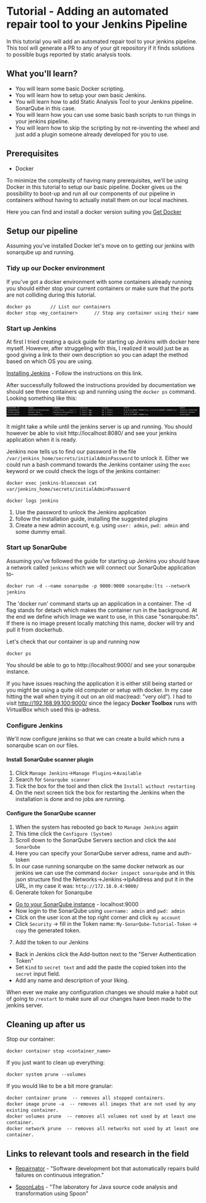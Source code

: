 # Tutorial - Adding an automated repair tool to your Jenkins Pipeline

In this tutorial you will add an automated repair tool to your jenkins pipeline. This tool will generate a PR to any of your git repository if it finds solutions to possible bugs reported by static analysis tools.

## What you'll learn?

- You will learn some basic Docker scripting.
- You will learn how to setup your own basic Jenkins.
- You will learn how to add Static Analysis Tool to your Jenkins pipeline. SonarQube in this case.
- You will learn how you can use some basic bash scripts to run things in your jenkins pipeline.
- You will learn how to skip the scripting by not re-inventing the wheel and just add a plugin someone already developed for you to use.

## Prerequisites

- Docker

To minimize the complexity of having many prerequisites, we'll be using Docker in this tutorial to setup our basic pipeline. Docker gives us the possibility to boot-up and run all our components of our pipeline in containers without having to actually install them on our local machines.

Here you can find and install a docker version suiting you [Get Docker](https://docs.docker.com/get-docker/)

## Setup our pipeline

Assuming you've installed Docker let's move on to getting our jenkins with sonarqube up and running.

### Tidy up our Docker environment

If you've got a docker environment with some containers already running you should either stop your current containers or make sure that the ports are not colliding during this tutorial.

```shell
docker ps       // List our containers
docker stop <my_container>      // Stop any container using their name
```

### Start up Jenkins

At first I tried creating a quick guide for starting up Jenkins with docker here myself. However, after struggeling with this, I realized it would just be as good giving a link to their own description so you can adapt the method based on which OS you are using.

[Installing Jenkins](https://www.jenkins.io/doc/book/installing/) - Follow the instructions on this link.

After successfully followed the instructions provided by documentation we should see three containers up and running using the `docker ps` command. Looking something like this:

![Three containers up and running](https://github.com/Paul-Philip/devops-tutorial/blob/master/Containers_Running.JPG)

It might take a while until the jenkins server is up and running. You should however be able to visit http://localhost:8080/ and see your jenkins application when it is ready.

Jenkins now tells us to find our password in the file `/var/jenkins_home/secrets/initialAdminPassword` to unlock it. Either we could run a bash command towards the Jenkins container using the `exec` keyword or we could check the logs of the jenkins container:

```
docker exec jenkins-blueocean cat var/jenkins_home/secrets/initialAdminPassword
```

```
docker logs jenkins
```

1. Use the password to unlock the Jenkins application
2. follow the installation guide, installing the suggested plugins
3. Create a new admin account, e.g. using `user: admin`, `pwd: admin` and some dummy email.

### Start up SonarQube

Assuming you've followed the guide for starting up Jenkins you should have a network called `jenkins` which we will connect our SonarQube application to-

```shell
docker run -d --name sonarqube -p 9000:9000 sonarqube:lts --network jenkins
```

The 'docker run' command starts up an application in a container. The -d flag stands for detach which makes the container run in the background. At the end we define which Image we want to use, in this case "sonarqube:lts". If there is no image present locally matching this name, docker will try and pull it from dockerhub.

Let's check that our container is up and running now
```shell
docker ps
```

You should be able to go to http://localhost:9000/ and see your sonarqube instance.

If you have issues reaching the application it is either still being started or you might be using a quite old computer or setup with docker.
In my case hitting the wall when trying it out on an old mac(read: "very old"). I had to visit http://192.168.99.100:9000/ since the legacy **Docker Toolbox** runs with VirtualBox which used this ip-adress.

### Configure Jenkins

We'll now configure jenkins so that we can create a build which runs a sonarqube scan on our files.

#### Install SonarQube scanner plugin

1. Click `Manage Jenkins`->`Manage Plugins`->`Available`
2. Search for `Sonarqube scanner`
3. Tick the box for the tool and then click the `Install without restarting`
4. On the next screen tick the box for restarting the Jenkins when the installation is done and no jobs are running.

#### Configure the SonarQube scanner 

1. When the system has rebooted go back to `Manage Jenkins` again
2. This time click the `Configure (System)`
3. Scroll down to the SonarQube Servers section and click the `Add SonarQube`
4. Here you can specify your SonarQube server adress, name and auth-token
5. In our case running sonarqube on the same docker network as our jenkins we can use the command `docker inspect sonarqube` and in this json structure find the Networks->Jenkins->IpAddress and put it in the URL, in my case it was: `http://172.18.0.4:9000/`
6. Generate token for Sonarqube
  * [Go to your SonarQube instance](http://localhost:9000/) - localhost:9000
  * Now login to the SonarQube using `username: admin` and `pwd: admin`
  * Click on the user icon at the top right corner and click `my account`
  * Click `Security` -> fill in the Token name: `My-SonarQube-Tutorial-Token` -> `copy` the generated token.
7. Add the token to our Jenkins
  * Back in Jenkins click the Add-button next to the "Server Authentication Token"
  * Set `Kind` to `secret text` and add the paste the copied token into the `secret` input field. 
  * Add any name and description of your liking.

When ever we make any configuration changes we should make a habit out of going to `/restart` to make sure all our changes have been made to the jenkins server.




## Cleaning up after us

Stop our container:
```
docker container stop <container_name>
```

If you just want to clean up everything:
```
docker system prune --volumes
```

If you would like to be a bit more granular:
```
docker container prune  -- removes all stopped containers.
docker image prune -a  -- removes all images that are not used by any existing container.
docker volumes prune  -- removes all volumes not used by at least one container.
docker network prune  -- removes all networks not used by at least one container.
```


## Links to relevant tools and research in the field

* [Repairnator](http://www.github.com/eclipse/repairnator) - "Software development bot that automatically repairs build failures on continuous integration."

* [SpoonLabs](http://www.github.com/spoonlabs/) - "The laboratory for Java source code analysis and transformation using Spoon"